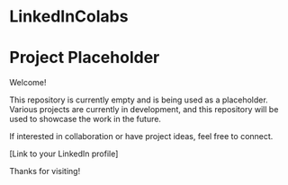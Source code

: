 # LinkedInColabs

# Project Placeholder

Welcome!

This repository is currently empty and is being used as a placeholder. Various projects are currently in development, and this repository will be used to showcase the work in the future.

If interested in collaboration or have project ideas, feel free to connect.

[Link to your LinkedIn profile]

Thanks for visiting!
